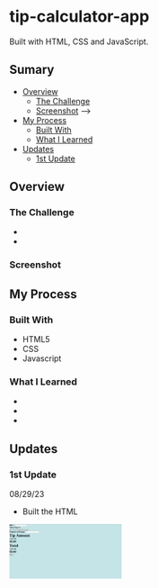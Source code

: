 # tip-calculator-app

<!-- Screenshot -->

Built with HTML, CSS and JavaScript.

## Sumary

- [Overview](#overview)
    - [The Challenge](#the-challenge)
    - [Screenshot](#screenshot) -->
- [My Process](#my-process)
    - [Built With](#built-with)
    - [What I Learned](#what-i-learned)
- [Updates](#updates)
    - [1st Update](#1st-update)
    <!-- - [2nd Update](#2nd-update) -->
    <!-- - [3rd Update](#3rd-update) -->


## Overview

### The Challenge

- 
-


### Screenshot

<!-- ![The Project](./screenshot/) -->


## My Process

### Built With

- HTML5
- CSS
- Javascript

### What I Learned

-
-
-

## Updates

### 1st Update
08/29/23

- Built the HTML

<p float="left">
    <img src="./screenshot/tip-calculator.png" width="200">
</p>

<!-- ### 2nd Update -->
<!-- 00/00/00 -->

<!-- - -->
<!-- - -->
<!-- - -->

<!-- <p float="left">
    <img src="" width="200">
</p> -->

<!-- ### 3rd Update -->
<!-- 00/00/00 -->

<!-- - -->
<!-- - -->
<!-- - -->

<!-- <p float="left">
    <img src="" width="200">
</p> -->


<!-- ### 4th Update -->
<!-- 00/00/00 -->

<!-- - -->
<!-- - -->
<!-- - -->

<!-- <p float="left">
    <img src="" width="200">
</p> -->



<!-- <p>The project is finished!</p> -->